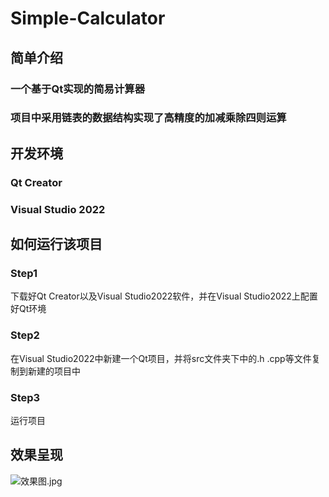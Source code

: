 # Simple-Calculator

## 简单介绍

### 一个基于Qt实现的简易计算器

### 项目中采用链表的数据结构实现了高精度的加减乘除四则运算

## 开发环境

### Qt Creator

### Visual Studio 2022

## 如何运行该项目

### Step1

下载好Qt Creator以及Visual Studio2022软件，并在Visual Studio2022上配置好Qt环境

### Step2

在Visual Studio2022中新建一个Qt项目，并将src文件夹下中的.h .cpp等文件复制到新建的项目中

### Step3

运行项目

## 效果呈现

![效果图.jpg]([./img/643e650ed79812c36a7ff6b83647d65.jpg])

